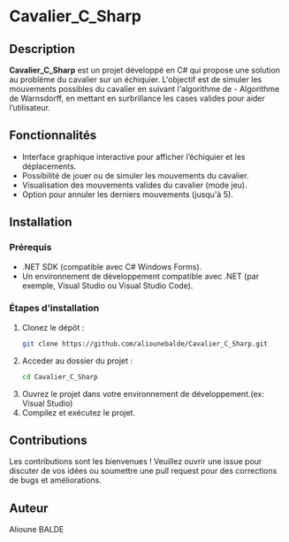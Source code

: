 # Cavalier_C_Sharp

## Description

**Cavalier_C_Sharp** est un projet développé en C# qui propose une solution au problème du cavalier sur un échiquier. L'objectif est de simuler les mouvements possibles du cavalier en suivant l'algorithme de - Algorithme de Warnsdorff, en mettant en surbrillance les cases valides pour aider l’utilisateur.

## Fonctionnalités

- Interface graphique interactive pour afficher l’échiquier et les déplacements.
- Possibilité de jouer ou de simuler les mouvements du cavalier.
- Visualisation des mouvements valides du cavalier (mode jeu).
- Option pour annuler les derniers mouvements (jusqu'à 5).

## Installation

### Prérequis

- .NET SDK (compatible avec C# Windows Forms).
- Un environnement de développement compatible avec .NET (par exemple, Visual Studio ou Visual Studio Code).

### Étapes d’installation

1. Clonez le dépôt :
   ```bash
   git clone https://github.com/aliounebalde/Cavalier_C_Sharp.git
   ```
2. Acceder au dossier du projet :
   ```bash
   cd Cavalier_C_Sharp
   ```
3. Ouvrez le projet dans votre environnement de développement.(ex: Visual Studio)
4. Compilez et exécutez le projet.

## Contributions

Les contributions sont les bienvenues ! Veuillez ouvrir une issue pour discuter de vos idées ou soumettre une pull request pour des corrections de bugs et améliorations.

## Auteur

Alioune BALDE
